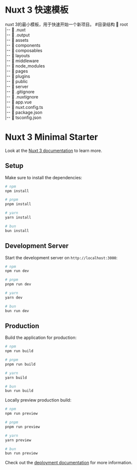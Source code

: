 # Nuxt 3 快速模板
nuxt 3的最小模板，用于快速开始一个新项目。
#目录结构
📂 root  
|-- 📁 .nuxt  
|-- 📁 .output  
|-- 📁 assets  
|-- 📁 components  
|-- 📁 composables  
|-- 📁 layouts  
|-- 📁 middleware  
|-- 📁 node_modules  
|-- 📁 pages  
|-- 📁 plugins  
|-- 📁 public  
|-- 📁 server  
|-- 📄 .gitignore  
|-- 📄 .nuxtignore  
|-- 📄 app.vue  
|-- 📄 nuxt.config.ts  
|-- 📄 package.json  
|-- 📄 tsconfig.json  

# Nuxt 3 Minimal Starter

Look at the [Nuxt 3 documentation](https://nuxt.com/docs/getting-started/introduction) to learn more.

## Setup

Make sure to install the dependencies:

```bash
# npm
npm install

# pnpm
pnpm install

# yarn
yarn install

# bun
bun install
```

## Development Server

Start the development server on `http://localhost:3000`:

```bash
# npm
npm run dev

# pnpm
pnpm run dev

# yarn
yarn dev

# bun
bun run dev
```

## Production

Build the application for production:

```bash
# npm
npm run build

# pnpm
pnpm run build

# yarn
yarn build

# bun
bun run build
```

Locally preview production build:

```bash
# npm
npm run preview

# pnpm
pnpm run preview

# yarn
yarn preview

# bun
bun run preview
```

Check out the [deployment documentation](https://nuxt.com/docs/getting-started/deployment) for more information.
